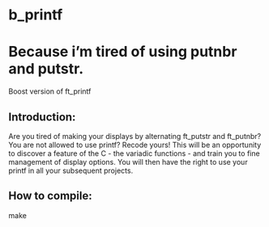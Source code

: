 # b_printf
# Because i’m tired of using putnbr and putstr.
Boost version of ft_printf
## Introduction:
Are you tired of making your displays by alternating ft_putstr and ft_putnbr? You are not allowed to use printf? Recode yours! This will be an opportunity to discover a feature of the C - the variadic functions - and train you to fine management of display options. You will then have the right to use your printf in all your subsequent projects.
## How to compile:
make
